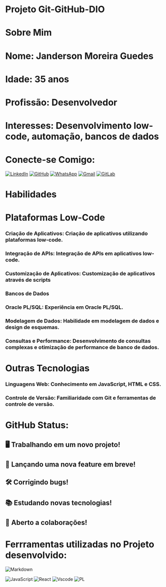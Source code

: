 
# Projeto Git-GitHub-DIO
# Sobre Mim
# Nome: Janderson Moreira Guedes
# Idade: 35 anos
# Profissão: Desenvolvedor
# Interesses: Desenvolvimento low-code, automação, bancos de dados
# Conecte-se Comigo:
[![LinkedIn](https://img.shields.io/badge/LinkedIn-0077B5?style=for-the-badge&logo=linkedin&logoColor=white)](https://www.linkedin.com/in/janderson-moreira/)
[![GitHub](https://img.shields.io/badge/GitHub-100000?style=for-the-badge&logo=github&logoColor=white)](https://github.com/JandersonMoreira89)
[![WhatsApp](https://img.shields.io/badge/WhatsApp-25D366?style=for-the-badge&logo=whatsapp&logoColor=white)](https://wa.me/6199757988)
[![Gmail](https://img.shields.io/badge/Gmail-333333?style=for-the-badge&logo=gmail&logoColor=red)](mailto:SEUGMAIL)
[![GitLab](https://img.shields.io/badge/GitLab-330F63?style=for-the-badge&logo=gitlab&logoColor=white)](https://gitlab.com/JandersonMoreira)
# Habilidades
# Plataformas Low-Code
### Criação de Aplicativos: Criação de aplicativos utilizando plataformas low-code.
### Integração de APIs: Integração de APIs em aplicativos low-code.
### Customização de Aplicativos: Customização de aplicativos através de scripts
### Bancos de Dados
### Oracle PL/SQL: Experiência em Oracle PL/SQL.
### Modelagem de Dados: Habilidade em modelagem de dados e design de esquemas.
### Consultas e Performance: Desenvolvimento de consultas complexas e otimização de performance de banco de dados.
# Outras Tecnologias
### Linguagens Web: Conhecimento em JavaScript, HTML e CSS.
### Controle de Versão: Familiaridade com Git e ferramentas de controle de versão.
# GitHub Status:
## 🖥 Trabalhando em um novo projeto!
## 🚀 Lançando uma nova feature em breve!
## 🛠 Corrigindo bugs!
## 📚 Estudando novas tecnologias!
## 🤝 Aberto a colaborações!
# Ferrramentas utilizadas no Projeto desenvolvido:


![Markdown](https://img.shields.io/badge/Markdown-000?style=for-the-badge&logo=markdown)

![JavaScript](https://img.shields.io/badge/JavaScript-F7DF1E?style=for-the-badge&logo=javascript&logoColor=black)
![React](https://img.shields.io/badge/React-20232A?style=for-the-badge&logo=react&logoColor=61DAFB)
![Vscode](https://img.shields.io/badge/Vscode-007ACC?style=for-the-badge&logo=visual-studio-code&logoColor=white)
![PL](https://img.shields.io/badge/PL%2FSQL-FFFFFF?style=for-the-badge&logo=oracle&logoColor=FF0000&labelColor=FFFFFF&color=FF0000)
